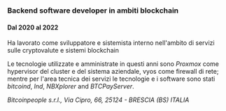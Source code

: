 
### Backend software developer in ambiti blockchain
#### Dal 2020 al 2022

Ha lavorato come sviluppatore e sistemista interno nell'ambito di servizi sulle cryptovalute e sistemi blockchain

Le tecnologie utilizzate e amministrate in questi anni sono *Proxmox* come hypervisor del cluster e del sistema aziendale, vyos come firewall di rete; mentre per l'area tecnica dei servizi le tecnologie e i software sono stati *bitcoind*, *lnd*, *NBXplorer* and *BTCPayServer*.

*Bitcoinpeople s.r.l., Via Cipro, 66, 25124 - BRESCIA (BS) ITALIA*
